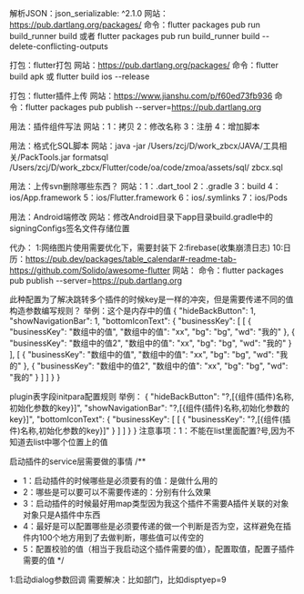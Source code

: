 
解析JSON：json_serializable: ^2.1.0
网站：https://pub.dartlang.org/packages/
命令：flutter packages pub run build_runner build 或者 flutter packages pub run build_runner build --delete-conflicting-outputs

打包：flutter打包
网站：https://pub.dartlang.org/packages/
命令：flutter build apk 或 flutter build ios --release

打包：flutter插件上传
网站：https://www.jianshu.com/p/f60ed73fb936
命令：flutter packages pub publish --server=https://pub.dartlang.org

用法：插件组件写法
网站：1：拷贝 2：修改名称 3：注册 4：增加脚本

用法：格式化SQL脚本
网站：java -jar /Users/zcj/D/work_zbcx/JAVA/工具相关/PackTools.jar formatsql /Users/zcj/D/work_zbcx/Flutter/code/oa/code/zmoa/assets/sql/ zbcx.sql

用法：上传svn删除哪些东西？
网站：1：.dart_tool 2：.gradle 3：build 4：ios/App.framework 5：ios/Flutter.framework 6：ios/.symlinks 7：ios/Pods


用法：Android端修改
网站：修改Android目录下app目录build.gradle中的signingConfigs签名文件存储位置





代办：
 1:网络图片使用需要优化下，需要封装下
 2:firebase(收集崩溃日志)
 10:日历：https://pub.dev/packages/table_calendar#-readme-tab-
 https://github.com/Solido/awesome-flutter
网站：
命令：flutter packages pub publish --server=https://pub.dartlang.org


此种配置为了解决跳转多个插件的时候key是一样的冲突，但是需要传递不同的值
构造参数编写规则？
举例：这个是内存中的值
{
  "hideBackButton": 1,
  "showNavigationBar": 1,
  "bottomIconText": {
    "businessKey": [
      [
        {
          "businessKey": "数组中的值",
          "数组中的值": "xx",
          "bg": "bg",
          "wd": "我的"
        },
        {
          "businessKey": "数组中的值2",
          "数组中的值": "xx",
          "bg": "bg",
          "wd": "我的"
        }
      ],
      [
        {
          "businessKey": "数组中的值",
          "数组中的值": "xx",
          "bg": "bg",
          "wd": "我的"
        },
        {
          "businessKey": "数组中的值2",
          "数组中的值": "xx",
          "bg": "bg",
          "wd": "我的"
        }
      ]
    ]
  }
}

plugin表字段initpara配置规则
举例：
{
  "hideBackButton": "?,[{组件(插件)名称,初始化参数的key}]",
  "showNavigationBar": "?,[{组件(插件)名称,初始化参数的key}]",
  "bottomIconText": {
    "businessKey": [
      [
        {
          "businessKey": "?,[{组件(插件)名称,初始化参数的key}]"
        }
      ]
    ]
  }
}
注意事项：1：不能在list里面配置?号,因为不知道去list中哪个位置上的值



  启动插件的service层需要做的事情
   /**
   * 1：启动插件的时候哪些是必须要有的值：是做什么用的
   * 2：哪些是可以要可以不需要传递的：分别有什么效果
   * 3：启动插件的时候最好用map类型因为我这个插件不需要A插件关联的对象对象只是A插件中东西
   * 4：最好是可以配置哪些是必须要传递的做一个判断是否为空，这样避免在插件内100个地方用到了去做判断，哪些值可以传空的
   * 5：配置校验的值（相当于我启动这个插件需要的值），配置取值，配置子插件需要的值
   */


1:启动dialog参数回调 需要解决：比如部门，比如disptyep=9

